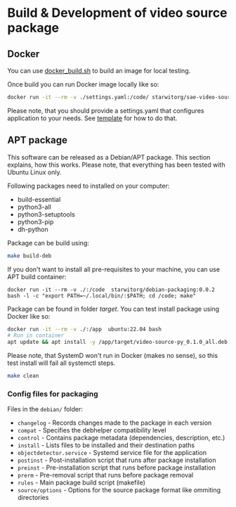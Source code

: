 # Build & Development of video source package

## Docker

You can use [docker_build.sh](docker_build.sh) to build an image for local testing.

Once build you can run Docker image locally like so:
```bash
docker run -it --rm -v ./settings.yaml:/code/ starwitorg/sae-video-source-py:1.1.0
```
Please note, that you should provide a settings.yaml that configures application to your needs. See [template](settings.template.yaml) for how to do that.

## APT package

This software can be released as a Debian/APT package. This section explains, how this works. Please note, that everything has been tested with Ubuntu Linux only.

Following packages need to installed on your computer:
* build-essential
* python3-all
* python3-setuptools 
* python3-pip
* dh-python

Package can be build using:
```bash
make build-deb
```

If you don't want to install all pre-requisites to your machine, you can use APT build container:
```
docker run -it --rm -v ./:/code  starwitorg/debian-packaging:0.0.2 bash -l -c "export PATH=~/.local/bin/:$PATH; cd /code; make"
```

Package can be found in folder _target_. You can test install package using Docker like so:
```bash
docker run -it --rm -v ./:/app  ubuntu:22.04 bash
# Run in container
apt update && apt install -y /app/target/video-source-py_0.1.0_all.deb
```

Please note, that SystemD won't run in Docker (makes no sense), so this test install will fail all systemctl steps.

```bash
make clean
```

### Config files for packaging

Files in the `debian/` folder:
- `changelog` - Records changes made to the package in each version
- `compat` - Specifies the debhelper compatibility level
- `control` - Contains package metadata (dependencies, description, etc.)
- `install` - Lists files to be installed and their destination paths
- `objectdetector.service` - Systemd service file for the application
- `postinst` - Post-installation script that runs after package installation
- `preinst` - Pre-installation script that runs before package installation
- `prerm` - Pre-removal script that runs before package removal
- `rules` - Main package build script (makefile)
- `source/options` - Options for the source package format like ommiting directories